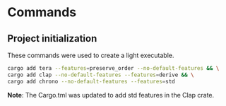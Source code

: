 # Commands

## Project initialization

These commands were used to create a light executable.

```bash
cargo add tera --features=preserve_order --no-default-features && \
cargo add clap --no-default-features --features=derive && \
cargo add chrono --no-default-features --features=std
```

**Note**: The Cargo.tml was updated to add std features in the Clap crate.